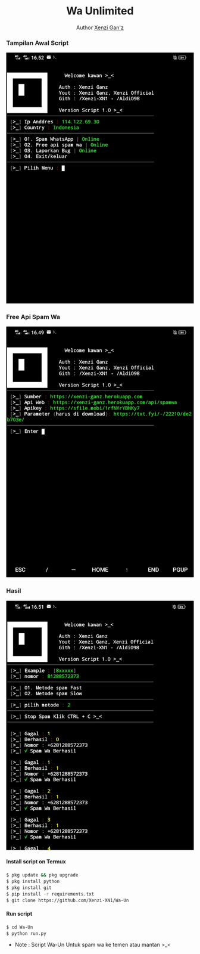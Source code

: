 <h1 align="center">
  Wa Unlimited
</h1>
</div>
<p align="center">
  Author <a href="https://youtube.com/channel/UCznrNUtKu0uDqt2AT8N93-Q">Xenzi Gan'z</a>
</p>
<p align="center">
 
### Tampilan Awal Script
 <img src="https://github.com/Xenzi-XN1/Wa-Un/blob/main/Foto/IMG_20220731_005200.jpg" width="640" title="Menu" alt="Menu">
</p>

### Free Api Spam Wa
 <img src="https://github.com/Xenzi-XN1/Wa-Un/blob/main/Foto/IMG_20220731_005230.jpg" width="640" title="Menu" alt="Menu">
</p>

### Hasil
 <img src="https://github.com/Xenzi-XN1/Wa-Un/blob/main/Foto/IMG_20220731_005219.jpg" width="640" title="Menu" alt="Menu">
</p>

#### Install script on Termux
```bash
$ pkg update && pkg upgrade
$ pkg install python
$ pkg install git
$ pip install -r requirements.txt
$ git clone https://github.com/Xenzi-XN1/Wa-Un
```
#### Run script
```bash
$ cd Wa-Un
$ python run.py
```
* Note : Script Wa-Un Untuk spam wa ke temen atau mantan >_<

